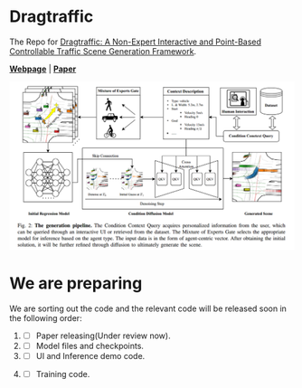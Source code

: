 # Dragtraffic
The Repo for [Dragtraffic: A Non-Expert Interactive and Point-Based Controllable Traffic Scene Generation Framework](https://chantsss.github.io/Dragtraffic/).

[**Webpage**](https://chantsss.github.io/Dragtraffic/) | 
[**Paper**](https://github.com/chantsss/Dragtraffic)

![](assets/overview.jpg)

# We are preparing
We are sorting out the code and the relevant code will be released soon in the following order:
1. - [ ] Paper releasing(Under review now).
2. - [ ] Model files and checkpoints. 
3. - [ ] UI and Inference demo code.
4. - [ ] Training code.
   
